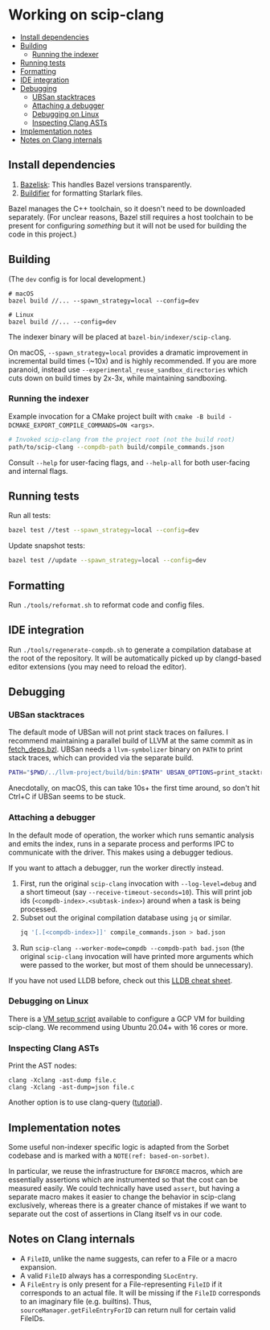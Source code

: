 # Working on scip-clang

- [Install dependencies](#install-dependencies)
- [Building](#building)
  - [Running the indexer](#running-the-indexer)
- [Running tests](#running-tests)
- [Formatting](#formatting)
- [IDE integration](#ide-integration)
- [Debugging](#debugging)
  - [UBSan stacktraces](#ubsan-stacktraces)
  - [Attaching a debugger](#attaching-a-debugger)
  - [Debugging on Linux](#debugging-on-linux)
  - [Inspecting Clang ASTs](#inspecting-clang-asts)
- [Implementation notes](#implementation-notes)
- [Notes on Clang internals](#notes-on-clang-internals)

## Install dependencies

1. [Bazelisk](https://github.com/bazelbuild/bazelisk): This handles Bazel versions
   transparently.
2. [Buildifier](https://github.com/bazelbuild/buildtools/releases/tag/6.0.0)
   for formatting Starlark files.

Bazel manages the C++ toolchain, so it doesn't need to be downloaded separately.
(For unclear reasons, Bazel still requires
a host toolchain to be present for configuring _something_
but it will not be used for building the code in this project.)

## Building

(The `dev` config is for local development.)

```
# macOS
bazel build //... --spawn_strategy=local --config=dev

# Linux
bazel build //... --config=dev
```

The indexer binary will be placed at `bazel-bin/indexer/scip-clang`.

On macOS, `--spawn_strategy=local` provides a dramatic improvement
in incremental build times (~10x) and is highly recommended.
If you are more paranoid, instead use
`--experimental_reuse_sandbox_directories` which cuts down
on build times by 2x-3x, while maintaining sandboxing.

### Running the indexer

Example invocation for a CMake project built with `cmake -B build -DCMAKE_EXPORT_COMPILE_COMMANDS=ON <args>`.

```bash
# Invoked scip-clang from the project root (not the build root)
path/to/scip-clang --compdb-path build/compile_commands.json
```

Consult `--help` for user-facing flags, and `--help-all` for both user-facing and internal flags.

## Running tests

Run all tests:

```bash
bazel test //test --spawn_strategy=local --config=dev
```

Update snapshot tests:

```bash
bazel test //update --spawn_strategy=local --config=dev
```

## Formatting

Run `./tools/reformat.sh` to reformat code and config files.

## IDE integration

Run `./tools/regenerate-compdb.sh` to generate a compilation database
at the root of the repository. It will be automatically
picked up by clangd-based editor extensions (you may
need to reload the editor).

## Debugging

### UBSan stacktraces

The default mode of UBSan will not print stack traces on failures.
I recommend maintaining a parallel build of LLVM
at the same commit as in [fetch_deps.bzl](/fetch_deps.bzl).
UBSan needs a `llvm-symbolizer` binary on `PATH`
to print stack traces, which can provided via the separate build.

```bash
PATH="$PWD/../llvm-project/build/bin:$PATH" UBSAN_OPTIONS=print_stacktrace=1 <scip-clang invocation>
```

Anecdotally, on macOS, this can take 10s+ the first time around,
so don't hit Ctrl+C if UBSan seems to be stuck.

### Attaching a debugger

In the default mode of operation, the worker which runs semantic
analysis and emits the index, runs in a separate process and
performs IPC to communicate with the driver.
This makes using a debugger tedious.

If you want to attach a debugger, run the worker directly instead.

1. First, run the original `scip-clang` invocation with `--log-level=debug`
   and a short timeout (say `--receive-timeout-seconds=10`).
   This will print job ids (`<compdb-index>.<subtask-index>`)
   around when a task is being processed.
2. Subset out the original compilation database using `jq` or similar.
    ```bash
    jq '[.[<compdb-index>]]' compile_commands.json > bad.json
    ```
3. Run `scip-clang --worker-mode=compdb --compdb-path bad.json`
   (the original `scip-clang` invocation will have printed more arguments
   which were passed to the worker, but most of them
   should be unnecessary).

If you have not used LLDB before, check out this
[LLDB cheat sheet](https://www.nesono.com/sites/default/files/lldb%20cheat%20sheet.pdf).

### Debugging on Linux

There is a [VM setup script](/tools/vm-setup.sh) available
to configure a GCP VM for building scip-clang.
We recommend using Ubuntu 20.04+ with 16 cores or more.

### Inspecting Clang ASTs

Print the AST nodes:

```
clang -Xclang -ast-dump file.c
clang -Xclang -ast-dump=json file.c
```

Another option is to use clang-query ([tutorial](https://devblogs.microsoft.com/cppblog/exploring-clang-tooling-part-2-examining-the-clang-ast-with-clang-query/)).

## Implementation notes

<!-- NOTE(def: based-on-sorbet) -->
Some useful non-indexer specific logic is adapted from the Sorbet
codebase and is marked with a `NOTE(ref: based-on-sorbet)`.

In particular, we reuse the infrastructure for `ENFORCE` macros,
which are essentially assertions which are instrumented so
that the cost can be measured easily.
We could technically have used `assert`,
but having a separate macro makes it easier to change
the behavior in scip-clang exclusively, whereas there is a
greater chance of mistakes if we want to separate out the
cost of assertions in Clang itself vs in our code.

## Notes on Clang internals

- A `FileID`, unlike the name suggests, can refer to a File or
  a macro expansion.
- A valid `FileID` always has a corresponding `SLocEntry`.
- A `FileEntry` is only present for a File-representing `FileID`
  if it corresponds to an actual file. It will be missing
  if the `FileID` corresponds to an imaginary file
  (e.g. builtins). Thus, `sourceManager.getFileEntryForID` can
  return null for certain valid FileIDs.
